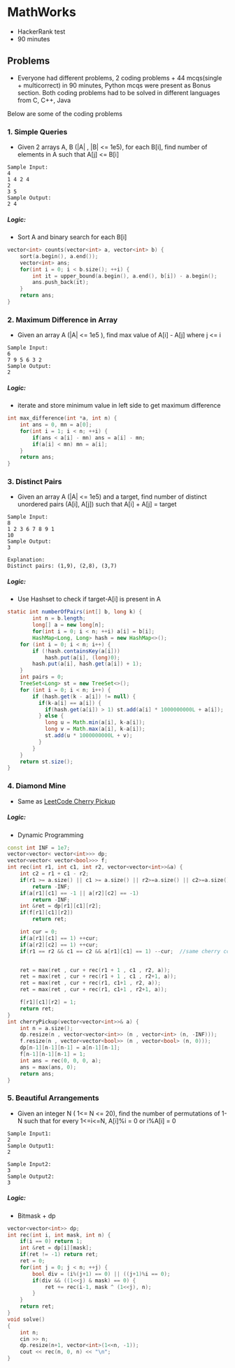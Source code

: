 # MathWorks 

- HackerRank test 
- 90 minutes

## Problems 
- Everyone had different problems, 2 coding problems + 44 mcqs(single + multicorrect) in 90 minutes, Python mcqs were present as Bonus section. Both coding problems had to be solved in different languages from C, C++, Java

Below are some of the coding problems

### 1. Simple Queries
- Given 2 arrays A, B (|A| , |B| <= 1e5), for each B[i], find number of elements in A such that A[j] <= B[i]
```
Sample Input:
4
1 4 2 4
2 
3 5
Sample Output:
2 4
```
##### Logic: 
- Sort A and binary search for each B[i]
```cpp
vector<int> counts(vector<int> a, vector<int> b) {
	sort(a.begin(), a.end());
	vector<int> ans;
	for(int i = 0; i < b.size(); ++i) {
		int it = upper_bound(a.begin(), a.end(), b[i]) - a.begin();
		ans.push_back(it);
	}
	return ans;
}
```
### 2. Maximum Difference in Array 
- Given an array A (|A| <= 1e5 ), find max value of A[i] - A[j] where j <= i
```
Sample Input:
6
7 9 5 6 3 2 
Sample Output:
2
```
##### Logic: 
- iterate and store minimum value in left side to get maximum difference 
```c
int max_difference(int *a, int n) {
	int ans = 0, mn = a[0];
	for(int i = 1; i < n; ++i) {
		if(ans < a[i] - mn) ans = a[i] - mn;
		if(a[i] < mn) mn = a[i];
	}
	return ans;
}
```

### 3. Distinct Pairs
- Given an array A (|A| <= 1e5) and a target, find number of distinct unordered pairs (A[i], A[j]) such that A[i] + A[j] = target
```
Sample Input:
8
1 2 3 6 7 8 9 1 
10
Sample Output:
3

Explanation: 
Distinct pairs: (1,9), (2,8), (3,7)
```
##### Logic: 
- Use Hashset to check if target-A[i] is present in A
```java
static int numberOfPairs(int[] b, long k) {
		int n = b.length;
		long[] a = new long[n];
		for(int i = 0; i < n; ++i) a[i] = b[i];
		HashMap<Long, Long> hash = new HashMap<>();
    for (int i = 0; i < n; i++) {
        if (!hash.containsKey(a[i]))
            hash.put(a[i], (long)0);
        hash.put(a[i], hash.get(a[i]) + 1);
    }
    int pairs = 0;
    TreeSet<Long> st = new TreeSet<>();
    for (int i = 0; i < n; i++) {
        if (hash.get(k - a[i]) != null) {
          if(k-a[i] == a[i]) {
            if(hash.get(a[i]) > 1) st.add(a[i] * 1000000000L + a[i]);
          } else {
            long u = Math.min(a[i], k-a[i]);
            long v = Math.max(a[i], k-a[i]);
            st.add(u * 1000000000L + v);
          }
        }
    }
    return st.size();
}
```

### 4. Diamond Mine
- Same as [LeetCode Cherry Pickup](https://leetcode.com/problems/cherry-pickup/)
##### Logic:
- Dynamic Programming
```cpp
const int INF = 1e7;
vector<vector< vector<int>>> dp;
vector<vector< vector<bool>>> f;
int rec(int r1, int c1, int r2, vector<vector<int>>&a) {
    int c2 = r1 + c1 - r2;
    if(r1 >= a.size() || c1 >= a.size() || r2>=a.size() || c2>=a.size() )
        return -INF;
    if(a[r1][c1] == -1 || a[r2][c2] == -1)
        return -INF;
    int &ret = dp[r1][c1][r2];
    if(f[r1][c1][r2]) 
        return ret;

    int cur = 0;
    if(a[r1][c1] == 1) ++cur;
    if(a[r2][c2] == 1) ++cur;
    if(r1 == r2 && c1 == c2 && a[r1][c1] == 1) --cur;  //same cherry counted twice


    ret = max(ret , cur + rec(r1 + 1 , c1 , r2, a));
    ret = max(ret , cur + rec(r1 + 1 , c1 , r2+1, a));
    ret = max(ret , cur + rec(r1, c1+1 , r2, a));
    ret = max(ret , cur + rec(r1, c1+1 , r2+1, a));

    f[r1][c1][r2] = 1;
    return ret;
}
int cherryPickup(vector<vector<int>>& a) {
    int n = a.size();    
    dp.resize(n , vector<vector<int>> (n , vector<int> (n, -INF)));
    f.resize(n , vector<vector<bool>> (n , vector<bool> (n, 0)));
    dp[n-1][n-1][n-1] = a[n-1][n-1];
    f[n-1][n-1][n-1] = 1;
    int ans = rec(0, 0, 0, a);
    ans = max(ans, 0);
    return ans;
}
```

### 5. Beautiful Arrangements 
- Given an integer N ( 1<= N <= 20), find the number of permutations of 1-N such that for every 1<=i<=N, A[i]%i = 0 or i%A[i] = 0
```
Sample Input1:
2
Sample Output1:
2

Sample Input2:
3
Sample Output2:
3
```
##### Logic:
- Bitmask + dp
```cpp
vector<vector<int>> dp;
int rec(int i, int mask, int n) {
	if(i == 0) return 1;
	int &ret = dp[i][mask];
	if(ret != -1) return ret;
	ret = 0;
	for(int j = 0; j < n; ++j) {
		bool div = (i%(j+1) == 0) || ((j+1)%i == 0);
		if(div && ((1<<j) & mask) == 0) {
			ret += rec(i-1, mask ^ (1<<j), n);
		} 
	}
	return ret;
}
void solve()
{
	int n;
	cin >> n;
	dp.resize(n+1, vector<int>(1<<n, -1));
	cout << rec(n, 0, n) << "\n";
}
```
